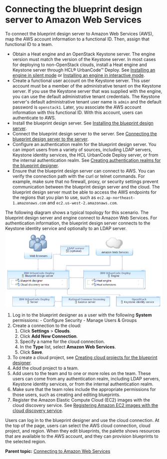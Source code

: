 # Connecting the blueprint design server to Amazon Web Services

To connect the blueprint design server to Amazon Web Services \(AWS\), map the AWS account information to a functional ID. Then, assign that functional ID to a team.

-   Obtain a Heat engine and an OpenStack Keystone server. The engine version must match the version of the Keystone server. In most cases for deploying to non-OpenStack clouds, install a Heat engine and Keystone server through HCL® UrbanCode™ Deploy. See [Installing an engine in silent mode](../../com.ibm.udeploy.install.doc/topics/install_engine_silent.md) or [Installing an engine in interactive mode](../../com.ibm.udeploy.install.doc/topics/install_engine_interactive.md).
-   Create a functional user account on the Keystone server. This user account must be a member of the administrative tenant on the Keystone server. If you use the Keystone server that was supplied with the engine, you can use the default administrative tenant credentials. The Keystone server's default administrative tenant user name is `admin` and the default password is `openstack1`. Later, you associate the AWS account information with this functional ID. With this account, users can authenticate to AWS.
-   Install the blueprint design server. See [Installing the blueprint design server](../../com.ibm.udeploy.install.doc/topics/install_server_bds.md).
-   Connect the blueprint design server to the server. See [Connecting the blueprint design server to the server](../../com.ibm.udeploy.doc/topics/ucdp_integrate.md#).
-   Configure an authentication realm for the blueprint design server. You can import users from a variety of sources, including LDAP servers, Keystone identity services, the HCL UrbanCode Deploy server, or from the internal authentication realm. See [Creating authentication realms for the blueprint designer](../../com.ibm.udeploy.admin.doc/topics/security_realms_create.md#).
-   Ensure that the blueprint design server can connect to AWS. You can verify the connection path with the curl or telnet commands. For example, make sure that no firewall, proxy, or security settings prevent communication between the blueprint design server and the cloud. The blueprint design server must be able to access the AWS endpoints for the regions that you plan to use, such as `ec2.ap-northeast-1.amazonaws.com` and `ec2.us-west-2.amazonaws.com`.

The following diagram shows a typical topology for this scenario. The blueprint design server and engine connect to Amazon Web Services. For authentication information, the blueprint design server connects to the Keystone identity service and optionally to an LDAP server.![A topology that includes the blueprint design server, an engine, Amazon Web Services, a Keystone server, and an optional LDAP server](../images/cloud_connect_amazon_a.gif)



1.   Log in to the blueprint designer as a user with the following **System** permissions: 
    -   Configure Security
    -   Manage Users & Groups
2.  Create a connection to the cloud: 
    1.  Click **Settings** \> **Clouds**.
    2.   Click **Add New Connection**. 
    3.  Specify a name for the cloud connection.
    4.   In the **Type** list, select **Amazon Web Services**. 
    5.  Click **Save**.
3.   To create a cloud project, see [Creating cloud projects for the blueprint designer](security_projects.md). 
4.  Add the cloud project to a team.
5.   Add users to the team and to one or more roles on the team. These users can come from any authentication realm, including LDAP servers, Keystone identity services, or from the internal authentication realm.
6.   Make sure that the team roles include the appropriate permissions for those users, such as creating and editing blueprints. 
7.   Register the Amazon Elastic Compute Cloud \(EC2\) images with the cloud discovery service. See [Registering Amazon EC2 images with the cloud discovery service](integrate_ec2_image.md). 

Users can log in to the blueprint designer and use the cloud connection. At the top of the page, users can select the AWS cloud connection, cloud project, and region. When they edit blueprints, the palette shows resources that are available to the AWS account, and they can provision blueprints to the selected region.

**Parent topic:** [Connecting to Amazon Web Services](../../com.ibm.edt.doc/topics/cloud_connect_amazon.md)

